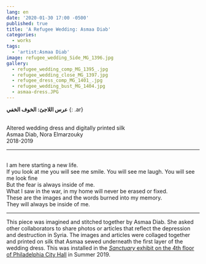 ```yaml
---
lang: en
date: '2020-01-30 17:00 -0500'
published: true
title: 'A Refugee Wedding: Asmaa Diab'
categories:
  - works
tags:
  - 'artist:Asmaa Diab'
image: refugee_wedding_Side_MG_1396.jpg
gallery:
  - refugee_wedding_comp_MG_1395_.jpg
  - refugee_wedding_close_MG_1397.jpg
  - refugee_dress_comp_MG_1401_.jpg
  - refugee_wedding_bust_MG_1404.jpg
  - asmaa-dress.JPG
---
```

**عرس اللاجئ: الخوف الخفي**
{: .ar}

<br/>Altered wedding dress and digitally printed silk
<br/>Asmaa Diab, Nora Elmarzouky
<br/>2018-2019


<hr/>


<br/>I am here starting a new life.
<br/>If you look at me you will see me smile. You will see me laugh. You will see me look fine
<br/>But the fear is always inside of me.
<br/>What I saw in the war, in my home will never be erased or fixed.
<br/>These are the images and the words burned into my memory.
<br/>They will always be inside of me.


<hr/>


This piece was imagined and stitched together by Asmaa Diab. She asked other collaborators to share photos or articles that reflect the depression and destruction in Syria. The images and articles were collaged together and printed on silk that Asmaa sewed underneath the first layer of the wedding dress. This was installed in the [_Sanctuary_ exhibit on the 4th floor of Philadelphia City Hall](http://fps.swarthmore.edu/exhibitions/exhibit:city%20hall/sanctuary/) in Summer 2019.
